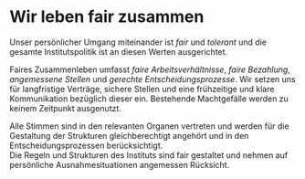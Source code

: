 # Wir leben fair zusammen
Unser persönlicher Umgang miteinander ist *fair* und *tolerant* und die gesamte Institutspolitik ist an diesen Werten ausgerichtet.

Faires Zusammenleben umfasst *faire Arbeitsverhältnisse*, *faire Bezahlung*, *angemessene Stellen* und *gerechte Entscheidungsprozesse*.
Wir setzen uns für langfristige Verträge, sichere Stellen und eine frühzeitige und klare Kommunikation bezüglich dieser ein.
Bestehende Machtgefälle werden zu keinem Zeitpunkt ausgenutzt.

Alle Stimmen sind in den relevanten Organen vertreten und werden für die Gestaltung der Strukturen gleichberechtigt angehört und in den Entscheidungsprozessen berücksichtigt.  
Die Regeln und Strukturen des Instituts sind fair gestaltet und nehmen auf persönliche Ausnahmesituationen angemessen Rücksicht.
